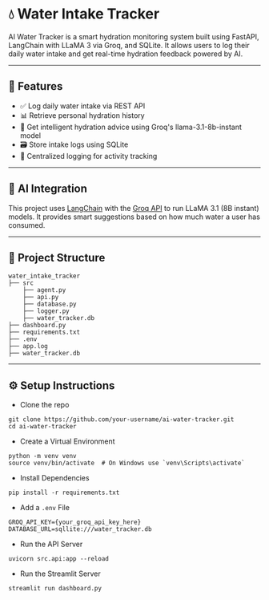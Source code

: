 # 💧 Water Intake Tracker

AI Water Tracker is a smart hydration monitoring system built using FastAPI, LangChain with LLaMA 3 via Groq, and SQLite. It allows users to log their daily water intake and get real-time hydration feedback powered by AI.

---

## 🚀 Features

- ✅ Log daily water intake via REST API
- 📊 Retrieve personal hydration history
- 🤖 Get intelligent hydration advice using Groq's llama-3.1-8b-instant model
- 🗃️ Store intake logs using SQLite
- 📝 Centralized logging for activity tracking

---

## 🧠 AI Integration

This project uses [LangChain](https://www.langchain.com/) with the [Groq API](https://groq.com/) to run LLaMA 3.1 (8B instant) models. It provides smart suggestions based on how much water a user has consumed.

---

## 📁 Project Structure

```
water_intake_tracker
├── src
    ├── agent.py
    ├── api.py
    ├── database.py
    ├── logger.py
    ├── water_tracker.db
├── dashboard.py  
├── requirements.txt
├── .env
├── app.log
├── water_tracker.db

```

---

## ⚙️ Setup Instructions

* Clone the repo
```
git clone https://github.com/your-username/ai-water-tracker.git
cd ai-water-tracker
```

* Create a Virtual Environment
```
python -m venv venv
source venv/bin/activate  # On Windows use `venv\Scripts\activate`
```

* Install Dependencies
```
pip install -r requirements.txt
```

* Add a `.env` File
```
GROQ_API_KEY={your_groq_api_key_here}
DATABASE_URL=sqllite:///water_tracker.db
```

* Run the API Server
```
uvicorn src.api:app --reload
```

* Run the Streamlit Server
```
streamlit run dashboard.py
```

